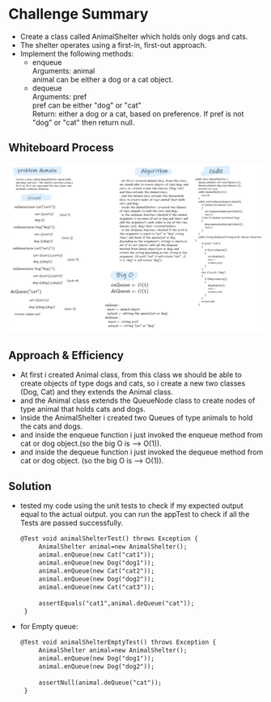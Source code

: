 # Challenge Summary

- Create a class called AnimalShelter which holds only dogs and cats.  
- The shelter operates using a first-in, first-out approach.  
- Implement the following methods:  
   - enqueue  
            Arguments: animal  
                animal can be either a dog or a cat object.  
   - dequeue  
       Arguments: pref  
           pref can be either "dog" or "cat"  
       Return: either a dog or a cat, based on preference.
           If pref is not "dog" or "cat" then return null.


## Whiteboard Process
![stack-queue-animal-shelter](stack-queue-animal-shelter.png)

## Approach & Efficiency
- At first i created Animal class, from this class we should be able to create objects of type dogs and cats, so i create a new two classes (Dog, Cat) and they extends the Animal class.  
- and the Animal class extends the QueueNode class to create nodes of type animal that holds cats and dogs.  
- inside the AnimalShelter i created two Queues of type animals to hold the cats and dogs.  
- and inside the enqueue function i just invoked the enqueue method from cat or dog object.(so the big O is --> O(1)).   
- and inside the dequeue function i just invoked the dequeue method from cat or dog object. (so the big O is --> O(1)).

## Solution
- tested my code using the unit tests to check if my expected output equal to the actual output. you can run the appTest to check if all the Tests are passed successfully.  
   ```
  @Test void animalShelterTest() throws Exception {
        AnimalShelter animal=new AnimalShelter();
        animal.enQueue(new Cat("cat1"));
        animal.enQueue(new Dog("dog1"));
        animal.enQueue(new Cat("cat2"));
        animal.enQueue(new Dog("dog2"));
        animal.enQueue(new Cat("cat3"));

        assertEquals("cat1",animal.deQueue("cat"));
    }
  ```
- for Empty queue:
   ```
  @Test void animalShelterEmptyTest() throws Exception {
        AnimalShelter animal=new AnimalShelter();
        animal.enQueue(new Dog("dog1"));
        animal.enQueue(new Dog("dog2"));

        assertNull(animal.deQueue("cat"));
    }
  ```